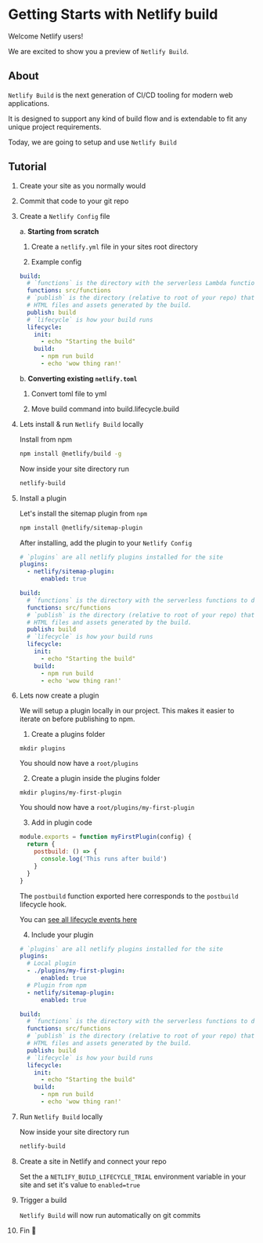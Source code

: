 # Getting Starts with Netlify build

Welcome Netlify users!

We are excited to show you a preview of `Netlify Build`.

## About

`Netlify Build` is the next generation of CI/CD tooling for modern web applications.

It is designed to support any kind of build flow and is extendable to fit any unique project requirements.

Today, we are going to setup and use `Netlify Build`

## Tutorial

1. Create your site as you normally would

2. Commit that code to your git repo

3. Create a `Netlify Config` file

    a. **Starting from scratch**

    1. Create a `netlify.yml` file in your sites root directory

    2. Example config

    ```yml
    build:
      # `functions` is the directory with the serverless Lambda functions to deploy to AWS.
      functions: src/functions
      # `publish` is the directory (relative to root of your repo) that contains the deploy-ready
      # HTML files and assets generated by the build.
      publish: build
      # `lifecycle` is how your build runs
      lifecycle:
        init:
          - echo "Starting the build"
        build:
          - npm run build
          - echo 'wow thing ran!'
    ```

    b. **Converting existing `netlify.toml`**

    1. Convert toml file to yml

    2. Move build command into build.lifecycle.build

4. Lets install & run `Netlify Build` locally

    Install from npm

    ```bash
    npm install @netlify/build -g
    ```

    Now inside your site directory run

    ```bash
    netlify-build
    ```

5. Install a plugin

    Let's install the sitemap plugin from `npm`

    ```bash
    npm install @netlify/sitemap-plugin
    ```

    After installing, add the plugin to your `Netlify Config`

    ```yml
    # `plugins` are all netlify plugins installed for the site
    plugins:
      - netlify/sitemap-plugin:
          enabled: true

    build:
      # `functions` is the directory with the serverless functions to deploy to AWS.
      functions: src/functions
      # `publish` is the directory (relative to root of your repo) that contains the deploy-ready
      # HTML files and assets generated by the build.
      publish: build
      # `lifecycle` is how your build runs
      lifecycle:
        init:
          - echo "Starting the build"
        build:
          - npm run build
          - echo 'wow thing ran!'
    ```

6. Lets now create a plugin

    We will setup a plugin locally in our project. This makes it easier to iterate on before publishing to npm.

    1. Create a plugins folder

    ```
    mkdir plugins
    ```

    You should now have a `root/plugins`

    2. Create a plugin inside the plugins folder

    ```
    mkdir plugins/my-first-plugin
    ```

    You should now have a `root/plugins/my-first-plugin`

    3. Add in plugin code

    ```js
    module.exports = function myFirstPlugin(config) {
      return {
        postbuild: () => {
          console.log('This runs after build')
        }
      }
    }
    ```

    The `postbuild` function exported here corresponds to the `postbuild` lifecycle hook.

    You can [see all lifecycle events here](https://github.com/netlify/netlify-build/blob/master/packages/build-core/src/build.js#L18-L39)

    4. Include your plugin

    ```yml
    # `plugins` are all netlify plugins installed for the site
    plugins:
      # Local plugin
      - ./plugins/my-first-plugin:
          enabled: true
      # Plugin from npm
      - netlify/sitemap-plugin:
          enabled: true

    build:
      # `functions` is the directory with the serverless functions to deploy to AWS.
      functions: src/functions
      # `publish` is the directory (relative to root of your repo) that contains the deploy-ready
      # HTML files and assets generated by the build.
      publish: build
      # `lifecycle` is how your build runs
      lifecycle:
        init:
          - echo "Starting the build"
        build:
          - npm run build
          - echo 'wow thing ran!'
    ```

7. Run `Netlify Build` locally

    Now inside your site directory run

    ```bash
    netlify-build
    ```

8. Create a site in Netlify and connect your repo

    Set the a `NETLIFY_BUILD_LIFECYCLE_TRIAL` environment variable in your site and set it's value to `enabled=true`

9. Trigger a build

    `Netlify Build` will now run automatically on git commits

10. Fin 🎉
<!-- ## Concepts

`Netlify Build` introduces a couple new features to your build process.

1. A powerful build lifecycle
2. Environment variable support
-->

